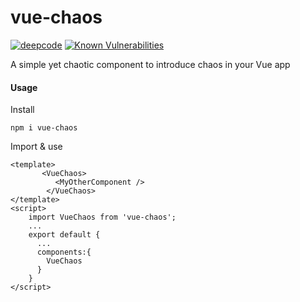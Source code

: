 # vue-chaos
[![deepcode](https://www.deepcode.ai/api/gh/badge?key=eyJhbGciOiJIUzI1NiIsInR5cCI6IkpXVCJ9.eyJwbGF0Zm9ybTEiOiJnaCIsIm93bmVyMSI6ImF2aWFkaGFoYW1pIiwicmVwbzEiOiJ2dWUtY2hhb3MiLCJpbmNsdWRlTGludCI6ZmFsc2UsImF1dGhvcklkIjoyMjkxNiwiaWF0IjoxNjAyMTY1ODk5fQ.xVtHiDxKYQDmwWeL0SkD78zUOkOahL3lFBVzFzuWVpY)](https://www.deepcode.ai/app/gh/aviadhahami/vue-chaos/_/dashboard?utm_content=gh%2Faviadhahami%2Fvue-chaos)
[![Known Vulnerabilities](https://snyk.io/test/github/aviadhahami/vue-chaos/badge.svg)](https://snyk.io/test/github/aviadhahami/vue-chaos)

A simple yet chaotic component to introduce chaos in your Vue app

#### Usage
Install
```
npm i vue-chaos
```
Import & use
```vue
<template>
       <VueChaos>
          <MyOtherComponent />
        </VueChaos>
</template>
<script>
    import VueChaos from 'vue-chaos';
    ...
    export default {
      ...
      components:{
        VueChaos
      }
    }
</script>
```
